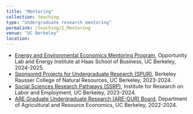 ```yaml
---
title: "Mentoring"
collection: teaching
type: "Undergraduate research mentoring"
permalink: /teaching/2_Mentoring
venue: "UC Berkeley"
location:
---
```


- [Energy and Environmental Economics Mentoring Program](https://www.olab.berkeley.edu/energyinstitute-sloan), Opportunity Lab and Energy Institute at Haas School of Business, UC Berkeley, 2024-2025.
- [Sponsored Projects for Undergraduate Research (SPUR)](https://nature.berkeley.edu/undergraduate-research/spur/node/11037), Berkeley Rausser College of Natural Resources, UC Berkeley, 2023-2024.
- [Social Sciences Research Pathways (SSRP)](https://irle.berkeley.edu/student-opportunities/social-science-research-pathways/), Institute for Research on Labor and Employment, UC Berkeley, 2023-2024.
- [ARE Graduate Undergraduate Research (ARE-GUR) Board](https://are.berkeley.edu/eep/research-opportunities), Department of Agricultural and Resource Economics, UC Berkeley, 2022-2024.
